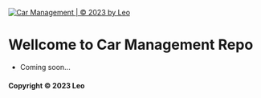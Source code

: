 [![Car Management | © 2023 by Leo](https://github.com/nghiant02/math-util-mvn/actions/workflows/math-util-ci.yml/badge.svg)](https://github.com/nghiant02/math-util-mvn/actions/workflows/math-util-ci.yml)

# Wellcome to Car Management Repo

* Coming soon...

#### Copyright &#169; 2023 Leo
